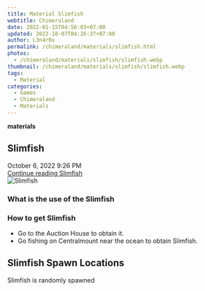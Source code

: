 ```yaml
---
title: Material Slimfish
webtitle: Chimeraland
date: 2022-01-15T04:56:03+07:00
updated: 2022-10-07T04:26:37+07:00
author: L3n4r0x
permalink: /chimeraland/materials/slimfish.html
photos:
  - /chimeraland/materials/slimfish/slimfish.webp
thumbnail: /chimeraland/materials/slimfish/slimfish.webp
tags:
  - Material
categories:
  - Games
  - Chimeraland
  - Materials
---
```


<section id="bootstrap-wrapper">
  <link
    rel="stylesheet"
    href="https://cdn.statically.io/gh/dimaslanjaka/Web-Manajemen/40ac3225/css/bootstrap-4.5-wrapper.css"
  />
  <div
    class="row g-0 border rounded overflow-hidden flex-md-row mb-4 shadow-sm position-relative"
  >
    <div class="col p-4 d-flex flex-column position-static">
      <strong class="d-inline-block mb-2 text-success">materials</strong>
      <h2 class="mb-0">Slimfish</h2>
      <div class="mb-1 text-muted">October 6, 2022 9:26 PM</div>
      <a
        href="/chimeraland/materials/slimfish.html"
        class="stretched-link d-none"
        >Continue reading Slimfish</a
      >
    </div>
    <div class="col-auto d-none d-lg-block">
      <img src="/chimeraland/materials/slimfish/slimfish.webp" alt="Slimfish" />
    </div>
  </div>
  <div class="row">
    <div class="col-lg-6 col-12 mb-2">
      <div class="card">
        <div class="card-body">
          <h3 class="card-title">What is the use of the Slimfish</h3>
          <div class="card-text"><ul></ul></div>
        </div>
      </div>
    </div>
    <div class="col-lg-6 col-12 mb-2">
      <div class="card">
        <div class="card-body">
          <h3 class="card-title">How to get Slimfish</h3>
          <div class="card-text">
            <ul>
              <li>Go to the Auction House to obtain it.</li>
              <li>
                Go fishing on Centralmount near the ocean to obtain Slimfish.
              </li>
            </ul>
          </div>
        </div>
      </div>
    </div>
    <div class="col-12 mb-2">
      <h2>Slimfish Spawn Locations</h2>
      <p>Slimfish is randomly spawned</p>
    </div>
  </div>
</section>